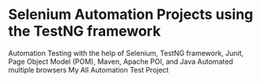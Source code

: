 # Selenium Automation Projects using the TestNG framework
Automation Testing with the help of Selenium, TestNG framework, Junit, Page Object Model (POM), Maven, Apache POI, and Java
Automated multiple browsers 
My All Automation Test Project
